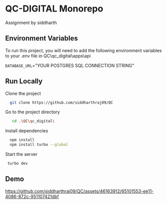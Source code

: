
#  QC-DIGITAL Monorepo

Assignment by siddharth 

## Environment Variables

To run this project, you will need to add the following environment variables to your .env file in QC\qc_digital\apps\api

`DATABASE_URL`="YOUR POSTGRES SQL CONNECTION STRING"

## Run Locally

Clone the project

```bash
  git clone https://github.com/siddharthraj09/QC
```

Go to the project directory

```bash
   cd .\QC\qc_digital\
```

Install dependencies

```bash
  npm install
  npm install turbo --global
```

Start the server

```bash
 turbo dev
```
## Demo



https://github.com/siddharthraj09/QC/assets/46163912/65101553-ee11-4086-872c-951107421dbf

